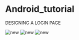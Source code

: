 # Android_tutorial
DESIGNING A LOGIN PAGE


![new](https://github.com/khusipandey/Android_tutorial/assets/128993461/7226968d-0cef-4212-8d0f-085d91e97f82)                                 ![new](https://github.com/khusipandey/Android_tutorial/assets/128993461/b4ed8009-429f-45ce-a04c-b75ee86972df)   ![new](https://github.com/khusipandey/Android_tutorial/assets/128993461/b3a372a1-b89b-414c-941b-806a8b9d47f9)    
